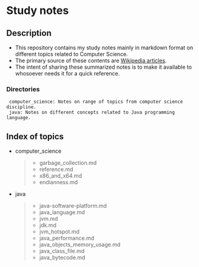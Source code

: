 Study notes
=========

Description
-----

- This repository contains my study notes mainly in markdown format on different topics related to Computer Science. 
- The primary source of these contents are [Wikipedia articles](https://en.wikipedia.org). 
- The intent of sharing these summarized notes is to make it available to whosoever needs it for a quick reference.


### Directories
	 computer_science: Notes on range of topics from computer science discipline.
	 java: Notes on different concepts related to Java programming language.
  

Index of topics
-----

- computer_science
	> * garbage_collection.md
	> * reference.md
	> * x86_and_x64.md
	> * endianness.md
	

- java
	> * java-software-platform.md
	> * java_language.md
	> * jvm.md
	> * jdk.md
	> * jvm_hotspot.md
	> * java_performance.md
	> * java_objects_memory_usage.md
	> * java_class_file.md
	> * java_bytecode.md

